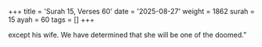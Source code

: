 +++
title = 'Surah 15, Verses 60'
date = '2025-08-27'
weight = 1862
surah = 15
ayah = 60
tags = []
+++

except his wife. We have determined that she will be one of the doomed.”